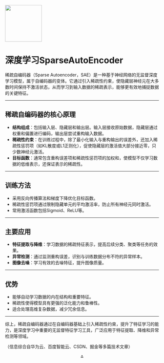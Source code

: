<img src="https://r2cdn.perplexity.ai/pplx-full-logo-primary-dark%402x.png" class="logo" width="120"/>

# 深度学习SparseAutoEncoder

稀疏自编码器（Sparse Autoencoder，SAE）是一种基于神经网络的无监督深度学习模型，属于自编码器的变体。它通过引入稀疏性约束，使隐藏层神经元在大多数时间保持不激活状态，从而学习到输入数据的稀疏表示，能够更有效地捕捉数据的关键特征。

---

## 稀疏自编码器的核心原理

- **结构组成**：包括输入层、隐藏层和输出层。输入层接收原始数据，隐藏层通过权重和偏置进行编码，输出层尝试重构输入数据。
- **稀疏性约束**：在训练过程中，除了最小化输入与重构输出的误差外，还加入稀疏性惩罚项（如KL散度或L1正则化），促使隐藏层的激活值大部分接近零，只少数神经元激活。
- **目标函数**：通常包含重构误差项和稀疏性惩罚项的加权和，使模型不仅学习数据的低维表示，还保证表示的稀疏性。

---

## 训练方法

- 采用反向传播算法和梯度下降优化目标函数。
- 稀疏性惩罚项通过限制隐藏单元的平均激活率，防止所有神经元同时激活。
- 常用激活函数包括Sigmoid、ReLU等。

---

## 主要应用

- **特征提取与降维**：学习数据的稀疏特征表示，提高后续分类、聚类等任务的效果。
- **异常检测**：通过监测重构误差，识别与训练数据分布不符的异常样本。
- **图像去噪**：学习有效的去噪特征，提升图像质量。

---

## 优势

- 能够自动学习数据的内在结构和重要特征。
- 稀疏性使得模型具有更强的泛化能力和鲁棒性。
- 适合处理高维复杂数据，减少冗余信息。

---

综上，稀疏自编码器通过在自编码器基础上引入稀疏性约束，提升了特征学习的能力，是深度学习中重要的无监督特征学习工具，广泛应用于特征提取、降维和异常检测等领域。

（信息综合自华为云、百度智能云、CSDN、掘金等多篇技术文章）

<div style="text-align: center">⁂</div>

[^1]: https://bbs.huaweicloud.com/blogs/411243

[^2]: https://blog.csdn.net/gaoxiaoxiao1209/article/details/142465972

[^3]: https://juejin.cn/post/7315122537821437989

[^4]: https://cloud.baidu.com/article/3110209

[^5]: https://zy99.net/articles/gpt/47161/稀疏自编码器：深度学习中的特征学习与数据降维

[^6]: https://cloud.baidu.com/article/3325759

[^7]: https://blog.csdn.net/q7w8e9r4/article/details/133064736

[^8]: https://juejin.cn/post/7316966621348020275

